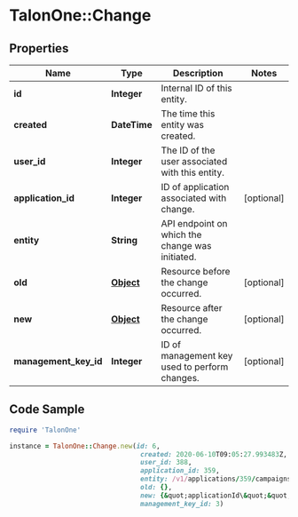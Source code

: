 # TalonOne::Change

## Properties

Name | Type | Description | Notes
------------ | ------------- | ------------- | -------------
**id** | **Integer** | Internal ID of this entity. | 
**created** | **DateTime** | The time this entity was created. | 
**user_id** | **Integer** | The ID of the user associated with this entity. | 
**application_id** | **Integer** | ID of application associated with change. | [optional] 
**entity** | **String** | API endpoint on which the change was initiated. | 
**old** | [**Object**](.md) | Resource before the change occurred. | [optional] 
**new** | [**Object**](.md) | Resource after the change occurred. | [optional] 
**management_key_id** | **Integer** | ID of management key used to perform changes. | [optional] 

## Code Sample

```ruby
require 'TalonOne'

instance = TalonOne::Change.new(id: 6,
                                 created: 2020-06-10T09:05:27.993483Z,
                                 user_id: 388,
                                 application_id: 359,
                                 entity: /v1/applications/359/campaigns/6727,
                                 old: {},
                                 new: {&quot;applicationId\&quot;&quot;:359,&quot;attributes\&quot;&quot;:{},&quot;campaignGroups\&quot;&quot;:[],&quot;created\&quot;&quot;:&quot;2022-07-08T13:04:02.972762328Z&quot;,&quot;description\&quot;&quot;:&quot;&quot;,&quot;features\&quot;&quot;:[&quot;referrals&quot;,&quot;loyalty&quot;],&quot;id&quot;:6727},
                                 management_key_id: 3)
```


